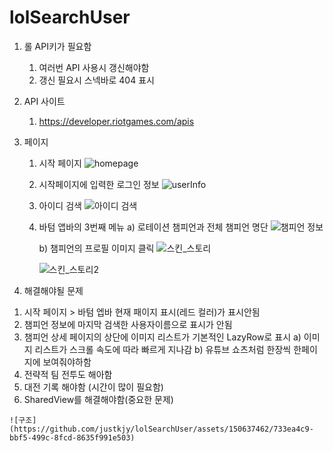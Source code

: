 # lolSearchUser
1. 롤 API키가 필요함
   1) 여러번 API 사용시 갱신해야함 
   2) 갱신 필요시 스넥바로 404 표시  
3. API 사이트
   1) https://developer.riotgames.com/apis
      
4. 페이지
   1) 시작 페이지 
![homepage](https://github.com/justkjy/lolSearchUser/assets/150637462/eb145c0e-6754-471c-81b4-88878ae79631)
  
   2) 시작페이지에 입력한 로그인 정보
      ![userInfo](https://github.com/justkjy/lolSearchUser/assets/150637462/00ed90e8-4d4f-4b7c-b228-5978905a393d)

   3) 아이디 검색
      ![아이디 검색](https://github.com/justkjy/lolSearchUser/assets/150637462/f2efe595-4967-42c1-a0e2-19094553691f)

   4) 바텀 앱바의 3번째 메뉴
      a) 로테이션 챔피언과 전체 챔피언 명단
      ![챔피언 정보](https://github.com/justkjy/lolSearchUser/assets/150637462/158ed2e7-ac3f-4f72-bb2d-e5551d71502c)

      b) 챔피언의 프로필 이미지 클릭
         ![스킨_스토리](https://github.com/justkjy/lolSearchUser/assets/150637462/9dbaf9ff-da69-497a-9ddf-18ee250d8d4f)

         ![스킨_스토리2](https://github.com/justkjy/lolSearchUser/assets/150637462/739c3c0e-a76a-4e43-b1ca-bddd1c79255c)
 
 5. 해결해야될 문제
   1) 시작 페이지 > 바텀 엡바 현재 패이지 표시(레드 컬러)가 표시안됨
   2) 챔피언 정보에 마지막 검색한 사용자이름으로 표시가 안됨
   3) 챔피언 상세 페이지의 상단에 이미지 리스트가 기본적인 LazyRow로 표시
      a) 이미지 리스트가 스크롤 속도에 따라 빠르게 지나감 
      b) 유튜브 쇼츠처럼 한장씩 한페이지에 보여줘야하함
   4) 전략적 팀 전투도 해아함
   5) 대전 기록 해야함 (시간이 많이 필요함)
   6) SharedView를 해결해야함(중요한 문제)
    
 
    ![구조](https://github.com/justkjy/lolSearchUser/assets/150637462/733ea4c9-bbf5-499c-8fcd-8635f991e503)


